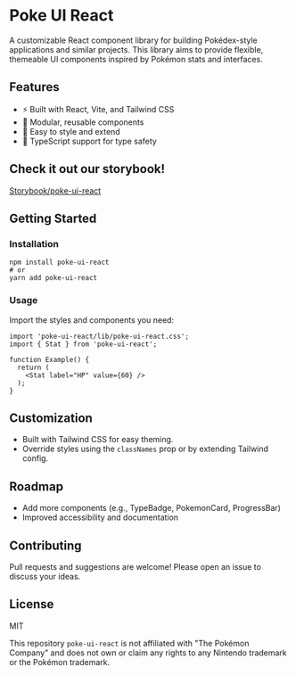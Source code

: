 # Poke UI React

A customizable React component library for building Pokédex-style applications and similar projects. This library aims to provide flexible, themeable UI components inspired by Pokémon stats and interfaces.

## Features
- ⚡️ Built with React, Vite, and Tailwind CSS
- 🧩 Modular, reusable components
- 🎨 Easy to style and extend
- 🧪 TypeScript support for type safety

## Check it out our storybook!
[Storybook/poke-ui-react](https://erpachecomo.github.io/poke-ui-react)

## Getting Started

### Installation

```
npm install poke-ui-react
# or
yarn add poke-ui-react
```

### Usage

Import the styles and components you need:

```tsx
import 'poke-ui-react/lib/poke-ui-react.css';
import { Stat } from 'poke-ui-react';

function Example() {
  return (
    <Stat label="HP" value={60} />
  );
}
```

## Customization
- Built with Tailwind CSS for easy theming.
- Override styles using the `classNames` prop or by extending Tailwind config.

## Roadmap
- Add more components (e.g., TypeBadge, PokemonCard, ProgressBar)
- Improved accessibility and documentation

## Contributing
Pull requests and suggestions are welcome! Please open an issue to discuss your ideas.

## License
MIT

 This repository `poke-ui-react` is not affiliated with "The Pokémon Company" and does not own or claim any rights to any Nintendo trademark or the Pokémon trademark.